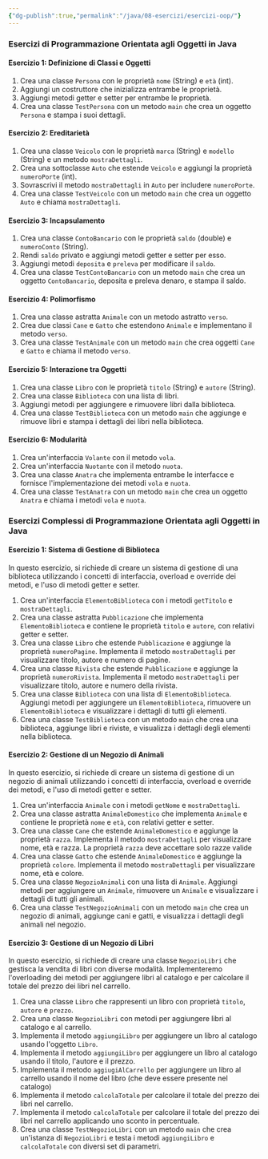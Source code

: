 ```yaml
---
{"dg-publish":true,"permalink":"/java/08-esercizi/esercizi-oop/"}
---
```




### Esercizi di Programmazione Orientata agli Oggetti in Java

#### Esercizio 1: Definizione di Classi e Oggetti
1. Crea una classe `Persona` con le proprietà `nome` (String) e `età` (int). 
2. Aggiungi un costruttore che inizializza entrambe le proprietà.
3. Aggiungi metodi getter e setter per entrambe le proprietà.
4. Crea una classe `TestPersona` con un metodo `main` che crea un oggetto `Persona` e stampa i suoi dettagli.

#### Esercizio 2: Ereditarietà
1. Crea una classe `Veicolo` con le proprietà `marca` (String) e `modello` (String) e un metodo `mostraDettagli`.
2. Crea una sottoclasse `Auto` che estende `Veicolo` e aggiungi la proprietà `numeroPorte` (int).
3. Sovrascrivi il metodo `mostraDettagli` in `Auto` per includere `numeroPorte`.
4. Crea una classe `TestVeicolo` con un metodo `main` che crea un oggetto `Auto` e chiama `mostraDettagli`.

#### Esercizio 3: Incapsulamento
1. Crea una classe `ContoBancario` con le proprietà `saldo` (double) e `numeroConto` (String).
2. Rendi `saldo` privato e aggiungi metodi getter e setter per esso.
3. Aggiungi metodi `deposita` e `preleva` per modificare il `saldo`.
4. Crea una classe `TestContoBancario` con un metodo `main` che crea un oggetto `ContoBancario`, deposita e preleva denaro, e stampa il saldo.

#### Esercizio 4: Polimorfismo
1. Crea una classe astratta `Animale` con un metodo astratto `verso`.
2. Crea due classi `Cane` e `Gatto` che estendono `Animale` e implementano il metodo `verso`.
3. Crea una classe `TestAnimale` con un metodo `main` che crea oggetti `Cane` e `Gatto` e chiama il metodo `verso`.

#### Esercizio 5: Interazione tra Oggetti
1. Crea una classe `Libro` con le proprietà `titolo` (String) e `autore` (String).
2. Crea una classe `Biblioteca` con una lista di libri.
3. Aggiungi metodi per aggiungere e rimuovere libri dalla biblioteca.
4. Crea una classe `TestBiblioteca` con un metodo `main` che aggiunge e rimuove libri e stampa i dettagli dei libri nella biblioteca.

#### Esercizio 6: Modularità
1. Crea un'interfaccia `Volante` con il metodo `vola`.
2. Crea un'interfaccia `Nuotante` con il metodo `nuota`.
3. Crea una classe `Anatra` che implementa entrambe le interfacce e fornisce l'implementazione dei metodi `vola` e `nuota`.
4. Crea una classe `TestAnatra` con un metodo `main` che crea un oggetto `Anatra` e chiama i metodi `vola` e `nuota`.


### Esercizi Complessi di Programmazione Orientata agli Oggetti in Java

#### Esercizio 1: Sistema di Gestione di Biblioteca
In questo esercizio, si richiede di creare un sistema di gestione di una biblioteca utilizzando i concetti di interfaccia, overload e override dei metodi, e l'uso di metodi getter e setter.

1. Crea un'interfaccia `ElementoBiblioteca` con i metodi `getTitolo` e `mostraDettagli`.
2. Crea una classe astratta `Pubblicazione` che implementa `ElementoBiblioteca` e contiene le proprietà `titolo` e `autore`, con relativi getter e setter.
3. Crea una classe `Libro` che estende `Pubblicazione` e aggiunge la proprietà `numeroPagine`. Implementa il metodo `mostraDettagli` per visualizzare titolo, autore e numero di pagine.
4. Crea una classe `Rivista` che estende `Pubblicazione` e aggiunge la proprietà `numeroRivista`. Implementa il metodo `mostraDettagli` per visualizzare titolo, autore e numero della rivista.
5. Crea una classe `Biblioteca` con una lista di `ElementoBiblioteca`. Aggiungi metodi per aggiungere un `ElementoBiblioteca`, rimuovere un `ElementoBiblioteca` e visualizzare i dettagli di tutti gli elementi.
6. Crea una classe `TestBiblioteca` con un metodo `main` che crea una biblioteca, aggiunge libri e riviste, e visualizza i dettagli degli elementi nella biblioteca.

#### Esercizio 2: Gestione di un Negozio di Animali
In questo esercizio, si richiede di creare un sistema di gestione di un negozio di animali utilizzando i concetti di interfaccia, overload e override dei metodi, e l'uso di metodi getter e setter.

1. Crea un'interfaccia `Animale` con i metodi `getNome` e `mostraDettagli`.
2. Crea una classe astratta `AnimaleDomestico` che implementa `Animale` e contiene le proprietà `nome` e `età`, con relativi getter e setter.
3. Crea una classe `Cane` che estende `AnimaleDomestico` e aggiunge la proprietà `razza`. Implementa il metodo `mostraDettagli` per visualizzare nome, età e razza. La proprietà `razza` deve accettare solo razze valide
5. Crea una classe `Gatto` che estende `AnimaleDomestico` e aggiunge la proprietà `colore`. Implementa il metodo `mostraDettagli` per visualizzare nome, età e colore. 
6. Crea una classe `NegozioAnimali` con una lista di `Animale`. Aggiungi metodi per aggiungere un `Animale`, rimuovere un `Animale` e visualizzare i dettagli di tutti gli animali.
7. Crea una classe `TestNegozioAnimali` con un metodo `main` che crea un negozio di animali, aggiunge cani e gatti, e visualizza i dettagli degli animali nel negozio.

#### Esercizio 3: Gestione di un Negozio di Libri

In questo esercizio, si richiede di creare una classe `NegozioLibri` che gestisca la vendita di libri con diverse modalità. Implementeremo l'overloading dei metodi per aggiungere libri al catalogo e per calcolare il totale del prezzo dei libri nel carrello.

1. Crea una classe `Libro` che rappresenti un libro con proprietà `titolo`, `autore` e `prezzo`.
2. Crea una classe `NegozioLibri` con metodi per aggiungere libri al catalogo e al carrello.
3. Implementa il metodo `aggiungiLibro` per aggiungere un libro al catalogo usando l'oggetto `Libro`.
4. Implementa il metodo `aggiungiLibro` per aggiungere un libro al catalogo usando il titolo, l'autore e il prezzo.
5. Implementa il metodo `aggiugiAlCarrello` per aggiungere un libro al carrello usando il nome del libro (che deve essere presente nel catalogo)
6. Implementa il metodo `calcolaTotale` per calcolare il totale del prezzo dei libri nel carrello.
7. Implementa il metodo `calcolaTotale` per calcolare il totale del prezzo dei libri nel carrello applicando uno sconto in percentuale.
8. Crea una classe `TestNegozioLibri` con un metodo `main` che crea un'istanza di `NegozioLibri` e testa i metodi `aggiungiLibro` e `calcolaTotale` con diversi set di parametri.